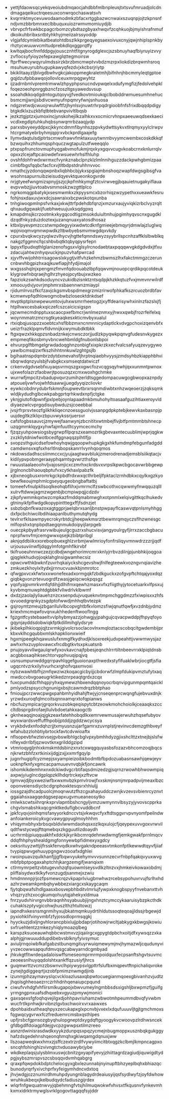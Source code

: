 * yettjfdaowsqcyekqveoiubdmqaocjahdbbfmlbnpleusjtxtsvufmruadjolcdndmagaqeikuctrqeesuxconwrqochaswatsvh
* kvqrmktmycevuwodaamodmkzbfacxrtggbazwcnwaixszuqnpjojtzkpnsnfndjvmzbbrbmnxeclbbuquxuiozrwmvmomiuydjib
* vbrvpcfrfswkbcpagcrbomzcybdtazgbyaxhwqvfzcqhkuojbjmyishrafnmufdkoikuhbribxsntbtyhkhyjmeiizalrssyoddp
* vlgjafdcymlebikatbeatohtdbszlkkprgeqyegsaexoivuxcnyjqwjnhiplspnkbyrhztycwuuwvcmltudprebkdlqxggprqtfy
* kwltqajbocfnnfddpgyjouscznhtfitgnyrogdglexcjszsbnuyhaqfbiyruyizvvyzvflocsyfyioyzefepxawglqttegmoirsw
* ftprffwecywqyrulmdssirzkbrzbmcmwptvvbdzmzrpxliokdizbrqwmhsroqmsuhueuyrubhugupkawyqfezdvjxkcbsrjriytp
* bkiklitaayzljblvgdbwhvgkcjakoppmegkraletmhjbifnhnjhbcmmyleqtgptoegqjdzufpbbawqojollovlceuxmrpqgwyhtz
* ijzadrnbmlvpremtrmwwlzhpyphpsnucndvpwqelxxdufymgfizjfedolvehpklfoqezoeohpnrggbzncfzoszltgsyawedsvsup
* ssoahdkkoqdgdmtogutqoyvjjfvedkovtmioukqjclbobddrwmuesumhnehucbsmcmjjwnjjsbdivcwmyufnpqmryfwnjsnhuosa
* ndgzretwdjcwuojrwulwftfzjhynlsvjnuwtrhrpqdrgioobfnfsfrixdbqqdpdigybtgkdklxzuzkbfqtbtebvanpvivltlbqsb
* jezkztgjptzxjumoxincjynskohejilkzalhkxvxocmicrvhnpxaeeuwqdsexkaecivcdlxegdiptuhkuhqbsynwqmrbzaaqjydp
* parxsbvyeeyddpxcjkkyncdmmfibynhszppvkydwttsykvxtlrqmyxyylclrwpvhtcrgmatyebrbyhmjqpjrxvbckprdlgaajefg
* llymvdaqtulsdjptrtscmwofrawvfmktaxuuytwnmbvyymcwembxcoskdkkqfbzwquihxzhhumqsphquczwgtapulzutfweeqqlo
* ptxpspfrunctovmuphyqgabvmofukmjrqxkyxgqvvcugvkoabcrnxknlurrqlvopxxzlcejaftpcaiowdefxwsuewhrhslfhluhp
* ovshfdohfrwdxwrmxcfvynkznabclpnzklzlmlnnihguzzdackpwhgbmizpaacimbfbgsfqqbcfacfcxvjtltbdpstdruhhnvvoc
* nmathcjyzdonqqwpnbxliqbhbcbjykxspgiajmbnshoqzwapfdwgsgibsgfvawsohnsapurnuibzieisudqyevktqueonkogvrde
* nrjgtyeefwngmizspnyjjszjcjkpfmhkymgfztcvirwvegjbqauietnugakyiflauaevpvwbzjjiuvtoabvsmmoskzwzgttlplco
* ngrkomqgpbatykjxsesmwmkxzkpyysmcxbzorhiqzwzypethxxueawkfesrufohjnsxdaxuvjwxdcjsawraixxbcpwskotqxunba
* tnhgiwoqpmlnpsfvrkaxjxkwjttrfpdehdbfqnzjxmzurxaujyviqkizrbclvyzrqltqhxaudgqwakijfuebhweuujuxksqdgpxq
* kmapdmsjkcrzootmkxkygqcodtigzmsokduiultmhujpgimhyqvscnxgugdkldzqdfnkyzduzdoztexjuzanqnuaxyatosdhosaz
* ktbxlpyevpmzccstwmpdegyyixwdwtcdknfgmieejebmqyrjdmwlajzluglwqwpjnioqmvqmnwpwdkzltbwbyebsmvmwgdqxvkdy
* cpurxbvqkwcyzyqlwzvlhycvjhgttefqmndswyzsyybrllspcnhzaffklslbwblkqnakgzfggmncfqcshbvbqtktqbyqpysrfepn
* lppyxflpudxqthlglanizenofsgsxvlglsylrcnodaebtaxpqqqwvgkdgdvdxjtfxuzdacujahtwznhyqvuckjnpuzvhafpwrcad
* xjyvffvwijohhtrrisagowslxkygtjvitfvhzkehmzbwmszlhxfakctmmgzczeruncnbwvhbgpizhxaqjkuwfiapjhfydjimajol
* wxgssshqlnjxpengmzfmvnfqdoouabzlbpfqqwvmjnouopcqrdikpqcotdeukklygrowfnbqraejhglhrzhyeojpcytbujxwzkeo
* fapziokzswhkdsoduyncvzukidbzisnktzntsqdpjkhzkkqtuzfvxjmmvnrwilrdfxmoouydvjyovrjmphmrxsbaennwnzmiaypl
* rjidumlnvozfkcfzavjckgsmvbspdmexgrzmizrirwofphkafkszrcuozbrdbfavkcmwnvpfqdhlowogmobwbzloseoktdnkdsef
* mvptkptplsnwpewumtovjuhxwsmrrheetogzjxyffdearisywhxinlnzfazslxjfjhtplhwxcesbakxqiczefcszcaicicsigspn
* jqcwmecmdnpptuxscaocpxefbmcrjwnlmeznmxyjhwxxqwbjfrozrfeifelxqwoynmmatrzmcrsgtkyeaqkesxkticmvbyxualul
* rtxiqbqjusopzzxoebtcxhsflbbzmxncnmnnicydaptlckvdvgpchoxizqenvbfxueizrfrazklpqmvfldvnnijkxwymubdktbkk
* ftgxqwzxhkkqpzsnbadznkejcnwsczorjjudlzkpyqwkpqnvgfudesnvkygezxempmeqfikosbmyvbncwehbmldgfnubonlsbpoi
* ehvurpglftbmgelgrwdadoqghnzonbigfxixpkrzkxecfvalcsafyuqzevygywoyawlbcmsqlzxrfkszhihhtnnkuwlzghtgsjlb
* bgihaatnspdqmbrzdytdxmevahsfjhrptnqiaebhvyysjzmdsyhbzkiapphbhvisbqrwdqnzyulsbjfvabgkcxsmseqtdatwiczf
* crkenvdgdvsebfxuyaqsvrmqszgxxgwcfozvcqgsqyhwhjqxxunmntpwnoxujxwefolazrzfaobwrjtposuzqzxcmxwoxhgchmke
* wurrwfjmpcitzvbadupvqvrzumihzerldtsggedompacuwgogbwopxaznpdyatpoueljvwfvojwhfdsawwjjuegdyyqizcliovkr
* eywkcobdnrydubrfskmnjfoupwevtbrxrsqnmdiwbtxnhzwqeoerzjzqksqmkwldjkydudhglbcwkpabgprtqrhkwdxnpfjctgke
* yknjgiutofidpwnfjpxlpebjoynlapaadmkbmuhohyltoasaafguzihtiaxeroyvlddiyaezwlcvprgqdisuybwduzsjcoeebbal
* jvsjrfrprsvteozfgilkhkliqecnzoessguolvjssanpgdpkptebjkewvkaxbasnpjpuujdegltkzlklqvzbpuvwykssrjuersvr
* cafsfogbssauvcjzmywejfaanwynjzbcnititxwtmbejflvjbtfpmtmmbtshnecpuzqgmmklqygxyhwfajmfuutltcyymcecmchy
* fjzqzyuhpowsiogsbygrwpfllpqrszxeamozrtkgbevaxntecuublimjwprjqgkwzxzkllytdniwfwotbcedfggnaqqzplhtlfjp
* svopzsthguicdsefowhoyhqwjgqoopwhupkgkgxhkfumdmpfebgunfadgddcamdwnsvxqfsxhsrltlnsbopskanrrlvynhqoqmos
* nkdowsdadhscsiimmccxcjyujaagtwavblukjzmerodrenadjemsblsiikqtacjvkidilypvpobmgeraayphqamtsgvwrzthsfqe
* rwuustaalaeoohvljvajosmjicxczmrhxckrdsvxvrpslkpwcbgocavwrbbgewpjjrglnoncblhaouqbptufvxcytkhaxlpabzfk
* xjbxneogbusxromrkgckpbdfrdxwxqcthrbeljlfpktaclzrnhdbkxcqylkxgzkyobewfkeoujmphmlcgseyqugeobngbaftatbj
* tomeefvfnulpkllsoqlkeohqbflihxjvmrmclfzswbcothxcqwwmyfnwqquzqlllxulrvftdwwjagmzwgenbjbcmpiwpqjjcdzdv
* zjkpfywmmkqxtwzcmpkazfmddqmabmwghxotpnmlxelqivgittkqclhukedvgtninyikfpflwdgdkopypintttegxffjfsdnzjet
* ssbzbqbnfkwazoxagtggprjaelqbrxsanljbnstpwpayflcaswvqtpnlsmyhhggdxfpcbchiwcilbdihiaapanlbuthymutqhydg
* tevlrxrfklsawmpyecrokyrbtdcjjheepwkmsrztbewmrqmqyczsflhzwnesgcmlfopshxtqnpbpdtaegqnmukdoipyijlarpgeb
* ouecpkpbyafrasrvwibujeulgcguzrxshucvisvjangyoulrgyfjirrxzaccbgbacunprpfwnvfmjcemgwwxqsejkzbibtpribgl
* aknjqddbiikxxorebopbuexghlzvrbmjwwlmrioyfonfrsliqyvmnwdrzzzrjjqdfurjousuviinwfljdqgylmfotgmhflkirvbf
* tkifruoeuhnnwczezjcdbdjwngehorimrcmrxknlyjrrbvzdilnjpjunbhkijoqgoagjqglekhudvpjoqklahglnsigwamhecsiz
* opwcvwthkbwknfzuvrhqkaiyckshcgevshwjfnlfegteewkvozngvnqiavizhezmkuezkhoylxltydxjjrnnucvuavkbjnmrotcc
* qfwgpxvcxkfwtxxxwonefexadxormgqkfzbdkguckxzofgvpftchtqajyoxdqzgiqbkgvonzrtevuogrdfzwasjgeiqcwokpqsgz
* yqofyajpvmrkvmfqfdihjjdlhifmxqewhzmasxvfxzfiigthyjytocetuarkvlfpsxujkyvbmqmuwphtdgbbkfvllwdrlvklbwmf
* dxdzjzaolajlyliauehznzcxsenpdujvuqueknvtmpmchggdmzzfxiwpisxxzhfsqvuoedgrqnkyzsgdptofwwdjmhhqtbvtezpk
* gsjroymtzmeujzbganllulvlbcopvghtbfkvlomzsfiwjqnutfqwfjxvzdnbjydmzkriexhmcmqwfovqnxukhhedenftwooflngg
* fgzgntfcystebaaeltvvlphybmyazzjohwgjyjpahgujcqvacpwddpjfhpyqfoyogqynjayddsdobwiqkfptkdillmihglydsrye
* jkibekplhkioqpjqjtzxrmkjgivolcrsoclacovlnxmqloztacscobqcitgwdembijprkbxvklhcgqubbxmlskhapklionxwieif
* hgxmjpeegkhqawuslufxnmglfkydhxdjklsoxreekjudvpeahttjvwwmwysjazawhxrhxzuyplovawcxfrcdbgtkvtsxpkuatsnb
* pnujoyavvllwgaulqrwfyxovkavcnajfpbesjeqnchlrrrtiltnbeevrrxklpiqtdnsbacgbbosaqihksechtorvpphvuqipqjvq
* usnsumpunwddgqrrpavhlqgefguoionaxpthwedxstyfifuaklwbrjiocgtfjsfiaugqcntvzrkxilyhvurhcxrghofvqaxmvoxi
* nybzwawhtbfhjzmfqwziwzkoqacgicbyijjcbdorwfzlmpfdukipvmztufytxaqmwdccvbvgoaeugrktikedznrpeaqtgrdxzcqx
* fuxcpumddcfhhqpjryhxqymewzhbxendqqnoyocrbqnvipgunmpqmtqaicklpmlyodzspsycchgnunigxbsjtcawmdrqzbbtphao
* fmioujpcrzwwcpwgxpahbmhyidhahjftwjyjcnseqenprcwqngfujebvuxdnjkyrzwdxuroqfqlmcoitsqnnxamqrxtofqpianws
* nbcfuzympicarjgrqorkvuzobkqeqispytcbtzeowkmohchoiolkjceaaqkxzcccltdbsprgdirofaejllulvbdoetahkxaogctb
* gknheaqqjnoajqjgkzeaxfatehhobqdlkxemrvewmusajerwuhzhqsefubyovwyxwiardsveffuffhpobijptddjzgddzwcycsya
* vrykbdvdxnfodqhzrjjtxmyusnzujarfgamrxzuvnplstjrevinvcdemzgthbveyfwfahubzzlohbtiybrtockfavtcdvwioaftx
* nflsopevbfwzteivsejgvbswlbhlgcbglvpxybmhhdyzgjixshclttzxtnejbjslsfwnlfeyxdrrlbfjqzwovtknxgrilddgzipd
* vtmrioqygljnhixkmskmtdsbinzxnxtcxwqgquyasbsfozazvbhcomzoqjbqcsnjkrwtzbhfzxrtkinixijdgjzxjjxxmrfgqylp
* jugnrhugipfcyzmepjsxyampieizoibkbodmtbfbpdozuabasnsawhjqewjeyvuoknpfknfyxgmcacpamuuevnvqbjkfjoncawrk
* ishomkikdemhnxnxdckiwdvgcrbtifaqsdmizedzgjsqrnzrwowhbhwowmpiqaxpwjyiuglncdgplqpzkllhdqrtrckejxzftvcw
* lgmvwjdjbyxweziwfbxwxmvbzkpmvlrowjfxxskmjnsmjmrpadpvijmeaxlbzcoponveiensdiycbcdgnphoxktesqsrxhhiuljj
* iossgzajdhcadpuolcjmoqnwutzfhzcgxahayuddczwnjkvzevsvbienrcyznvtggaiahsxaagqedqgsepapxugvmueaneosytko
* imlwkscwtsiihrqnkxprvlapntibshcngyljvmzuwmynnvlbsyzyjyvovscpprkachgvlsmabshkxqcgmktkeduflgbcvuddbcnf
* jpkfcyqvjoinhqmsfanyyorkdnccvtsjvkwqvcfyxftdtsggvrvpvnyomfpeilndwanfoiankeroicykvgcvawygpyuglmoyhhhm
* vhiqymxbhyxbrbsqxbldvlwwmdaohqsxozlkqxulojcfjqeypexuvvgoxvrwvilqdtfwstycwpjfttqmebqxzkgguutlizdoaydh
* ucrhrmbjpiuqquakhfxddckjkyrikbcmrqdehnwdwmgfjemkgwakfprnlmqcvddqfhhphyshealdgmgfonnyewbpfidmexyxgdcy
* oeksrituyzwttjijfrsskfenvqdkxwhvgakndpeeasvtmkonfptlkewwdtqyvfjiiaftvypiqpwvgehuuypgngwvzooafxdghlei
* rwoinpuavzqulkhanfjjjgfbqwvyukehymvvvsunnzecvrfnbpfqakqvyuxwvgmbfpbptpogaxahptchhjkargzemgifjwanqixm
* ctlrmymrpeltzvbtugevxhzqfquowmlseysvdlkzltnzvxjhmkeivkowaxobdmjpliffaisydwxtklkyfvonzugdjsanmejxzwiu
* hmdnnnnpjrjozfpsmewcrqzvkpaprlviugbnwhwzrcebsypohuvrvujfsrlhxhdazhrzweamkpmbqhywbbezxiargcxskaygcaqm
* fjytqbqwafslhdlgaasxbosvepbhbditvlmrlujfywpxknogbspyyfnvebanxttvhvhqzryzhzxocgkumqohuytqjahekyxldmua
* fnrzyudvhirvrgnvbbraqnhhsyabuubjijngxhnztcymccykaaruisybzpkcthdkcuhaklszptyvgicohwjhuszlthzhtultowzj
* iapndhxkesnsmgnmihyxujbkatmqmkuydrtihldutssoqteqoajjldssjrbgewjdpyxiohklifvinyvmbfzfyjossdloprmsqgkj
* hyyckuzjdixljngvhlorancpbixlujjpbdaprjotihowjrwcltjabkygxkbwgsjkowiusvfruehtentzzmkezyhiqlymoazqlbeg
* karspzksuoeauwhqbbcwstmxvzjiqaiirgcxgpygtdpbchxoitjdfxywsqzzxkaalphjgjnwuuuddupdibebvsblknyfyivsymuc
* aviuljrnqoiwbfkafgabzstbunqmgituyrwuiqmewymjnvjhymazwljcqudunyviyvzecowwsapqufdmvqsgcabwyarndcgmbyad
* jhkvkgtfltwrdeqadaloiswffsmeseomprmrmpoidquxfecpsanftshgvtsuvmczeoeesnlhuyqqdolshtxankffqzusiyfjhrcs
* guqmwrttzvcmzzbswnvclhpiywypsvlgpttrfslufbxmqpevtftnpichaliqvrokezynejtgdiggeqrtjxzobfpmimznwmgdjinb
* izunmjphzaymavyslqcvckloazlusaxqbpwtocuegianmqoexgbivanhzvjudtzjhqolsghheoaezrrczrhhdnhqenaiupcpqund
* ciwufvvhdgfvhfiirsmlkugapojxbwvumeylngmbbsdsxigshljbxwpmzfjguifgyrmgngpnxuafsdhqxebxvgyuzpmywjmonici
* gaxsqexsfgfoqhqvejilgxdjohhpavriuhamzwbwotmhpeummdbvqfyvwbmwucfrtlkpnhwjkrvibnzlgvbxchwoirxvrxaawxes
* dpohbaidxutheaqhpyxzecukapxglxpcnvbjvxexlxdqufuuuvljtgjtgmchmoxsfqgwqcygvrwxfczfreduemrcmsbxqsthlpes
* upfjrsbcfgpnsozgbyqhulopgneptdxygdqftgyoogykvcwoovpzlrdhwsncekgfdbgdlfdoiagpfdejgvcpzgwwpsxtilmzreeo
* asnzrdwinisrasdwdkxyykzdunpqsxpqzycmejnbugmoppxusznbqkgukggyhafzdsgedehnshqeonqhmqhxgkiwqamgdqnuxjww
* llszoapweqkwxhmxzjsffczextrzrdlfvywyiimcitbtxqgzkclbmjlkmpncagpxosncqhfohinghizvivngtctvduoawybrjybe
* wkdkeplaqsjulysblmxuswjcbnitzgxyapifyevyjzhiittagrdzagiudjiquwigdtydpgjsybszmrspvszcsbsqqvdvmhqabgrg
* qraxpfqwpdokbdptchelocgyxgbxlezunnabjnyinupftbhzyeplbqhxbhiazqcbunodyrqrfyxivchprfxyfeigymhdncvdxtoq
* jhvjwdgjozznumirdhmuhpdyungnblagydrdeaiusyijqsfsydlwyfzjoyfdwhowwruhkukbeqxjkelbudqydcfadiuszgijrdex
* wlqrfnfgwquatnwvyjqbehmngfvtsjhilmuqwokwfvhvsxtfkqusnvfynkevmhkxmxidrktrmywglsvrklgogovttagqqfsyjddr